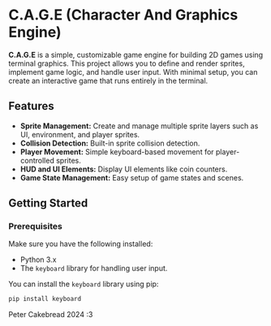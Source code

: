 # C.A.G.E (Character And Graphics Engine)

**C.A.G.E** is a simple, customizable game engine for building 2D games using terminal graphics. This project allows you to define and render sprites, implement game logic, and handle user input. With minimal setup, you can create an interactive game that runs entirely in the terminal.

## Features

- **Sprite Management:** Create and manage multiple sprite layers such as UI, environment, and player sprites.
- **Collision Detection:** Built-in sprite collision detection.
- **Player Movement:** Simple keyboard-based movement for player-controlled sprites.
- **HUD and UI Elements:** Display UI elements like coin counters.
- **Game State Management:** Easy setup of game states and scenes.

## Getting Started

### Prerequisites

Make sure you have the following installed:
- Python 3.x
- The `keyboard` library for handling user input.
  
You can install the `keyboard` library using pip:

```bash
pip install keyboard

```
Peter Cakebread 2024 :3
